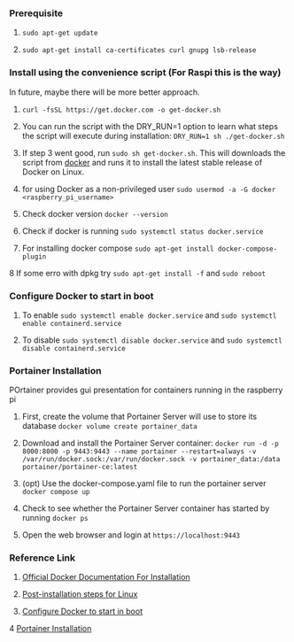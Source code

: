 ### Prerequisite

1. `sudo apt-get update`

2. `sudo apt-get install ca-certificates curl gnupg lsb-release`

### Install using the convenience script (For Raspi this is the way) 

In future, maybe there will be more better approach.

1. `curl -fsSL https://get.docker.com -o get-docker.sh`

2. You can run the script with the DRY_RUN=1 option to learn what steps the script will execute during installation: `DRY_RUN=1 sh ./get-docker.sh`

3. If step 3 went good, run `sudo sh get-docker.sh`. This will downloads the script from [docker](get.docker.com) and runs it to install the latest stable release of Docker on Linux.

4. for using Docker as a non-privileged user `sudo usermod -a -G docker <raspberry_pi_username>`

5. Check docker version `docker --version`

6. Check if docker is running `sudo systemctl status docker.service`

7. For installing docker compose `sudo apt-get install docker-compose-plugin`

8 If some erro with dpkg try `sudo apt-get install -f` and `sudo reboot`

### Configure Docker to start in boot

1. To enable `sudo systemctl enable docker.service` and `sudo systemctl enable containerd.service`

2. To disable `sudo systemctl disable docker.service` and `sudo systemctl disable containerd.service`


### Portainer Installation

POrtainer provides gui presentation for containers running in the raspberry pi

1. First, create the volume that Portainer Server will use to store its database `docker volume create portainer_data`

2. Download and install the Portainer Server container: `docker run -d -p 8000:8000 -p 9443:9443 --name portainer --restart=always -v /var/run/docker.sock:/var/run/docker.sock -v portainer_data:/data portainer/portainer-ce:latest`

3. (opt) Use the docker-compose.yaml file to run the portainer server `docker compose up `

3. Check to see whether the Portainer Server container has started by running `docker ps`

4. Open the web browser and login at `https://localhost:9443`

### Reference Link
1. [Official Docker Documentation For Installation](https://docs.docker.com/engine/install/debian/#install-using-the-convenience-script)

2. [Post-installation steps for Linux](https://docs.docker.com/engine/install/linux-postinstall/)

3. [Configure Docker to start in boot](https://docs.docker.com/engine/install/linux-postinstall/#configure-docker-to-start-on-boot)

4 [Portainer Installation](https://docs.portainer.io/start/install/server/docker/linux)

